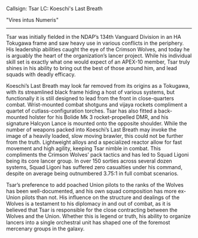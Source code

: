 Callsign: Tsar
LC: Koeschi's Last Breath

"Vires intus Numeris"

---

Tsar was initially fielded in the NDAP’s 134th Vanguard Division in an HA Tokugawa frame and saw heavy use in various conflicts in the periphery. His leadership abilities caught the eye of the Crimson Wolves, and today he is arguably the heart of the organization’s lancer project. While his individual skill set is exactly what one would expect of an APEX-10 member, Tsar truly shines in his ability to bring out the best of those around him, and lead squads with deadly efficacy. 

Koeschi’s Last Breath may look far removed from its origins as a Tokugawa, with its streamlined black frame hiding a host of various systems, but functionally it is still designed to lead from the front in close-quarters combat. Wrist-mounted combat shotguns and vijaya rockets compliment a quartet of cutlass-configuration torches. Tsar has also fitted a back-mounted holster for his Bolide Mk 3 rocket-propelled DMR, and his signature Halcyon Lance is mounted onto the opposite shoulder. While the number of weapons packed into Koeschi’s Last Breath may invoke the image of a heavily loaded, slow moving brawler, this could not be further from the truth. Lightweight alloys and a specialized reactor allow for fast movement and high agility, keeping Tsar nimble in combat. This compliments the Crimson Wolves’ pack tactics and has led to Squad Ligoni being its core lancer group. In over 150 sorties across several dozen systems, Squad Ligoni has suffered zero casualties under his command, despite on average being outnumbered 3.75:1 in full combat scenarios. 

Tsar’s preference to add poached Union pilots to the ranks of the Wolves has been well-documented, and his own squad composition has more ex-Union pilots than not. His influence on the structure and dealings of the Wolves is a testament to his diplomacy in and out of combat, as it is believed that Tsar is responsible for the close contracting between the Wolves and the Union. Whether this is legend or truth, his ability to organize lancers into a single orchestral unit has shaped one of the foremost mercenary groups in the galaxy.